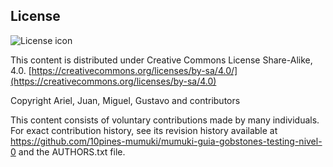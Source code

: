 ## License
![License icon](https://licensebuttons.net/l/by-sa/3.0/88x31.png)

This content is distributed under Creative Commons License Share-Alike, 4.0. [https://creativecommons.org/licenses/by-sa/4.0/](https://creativecommons.org/licenses/by-sa/4.0)

Copyright Ariel, Juan, Miguel, Gustavo and contributors

This content consists of voluntary contributions made by many
individuals. For exact contribution history, see its revision history
available at https://github.com/10pines-mumuki/mumuki-guia-gobstones-testing-nivel-0 and the AUTHORS.txt file.

